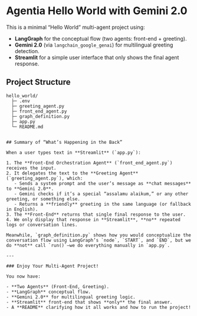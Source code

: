 # Agentia Hello World with Gemini 2.0

This is a minimal “Hello World” multi-agent project using:

- **LangGraph** for the conceptual flow (two agents: front-end + greeting).
- **Gemini 2.0** (via `langchain_google_genai`) for multilingual greeting detection.
- **Streamlit** for a simple user interface that only shows the final agent response.

## Project Structure

```plaintext
hello_world/
  ├─ .env
  ├─ greeting_agent.py
  ├─ front_end_agent.py
  ├─ graph_definition.py
  ├─ app.py
  └─ README.md


## Summary of “What’s Happening in the Back”

When a user types text in **Streamlit** (`app.py`):

1. The **Front-End Orchestration Agent** (`front_end_agent.py`) receives the input.  
2. It delegates the text to the **Greeting Agent** (`greeting_agent.py`), which:
   - Sends a system prompt and the user’s message as **chat messages** to **Gemini 2.0**.  
   - Gemini checks if it’s a special “assalamu alaikum,” or any other greeting, or something else.  
   - Returns a **friendly** greeting in the same language (or fallback in English).  
3. The **Front-End** returns that single final response to the user.  
4. We only display that response in **Streamlit**, **no** repeated logs or conversation lines.

Meanwhile, `graph_definition.py` shows how you would conceptualize the conversation flow using LangGraph’s `node`, `START`, and `END`, but we do **not** call `run()`—we do everything manually in `app.py`.

---

### Enjoy Your Multi-Agent Project!

You now have:

- **Two Agents** (Front-End, Greeting).  
- **LangGraph** conceptual flow.  
- **Gemini 2.0** for multilingual greeting logic.  
- **Streamlit** front-end that shows **only** the final answer.  
- A **README** clarifying how it all works and how to run the project!
